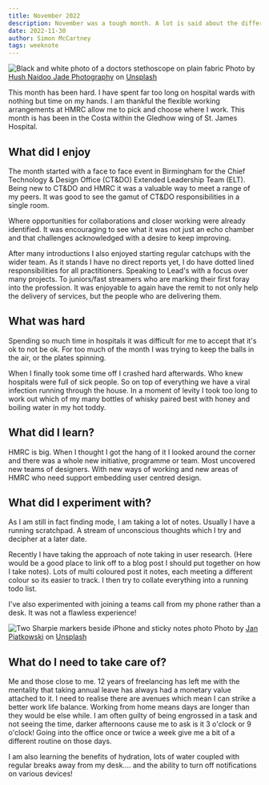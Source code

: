 ```yaml
---
title: November 2022
description: November was a tough month. A lot is said about the difference between freelancing and permanent employment, this month those differences were laid bare.
date: 2022-11-30
author: Simon McCartney
tags: weeknote
---
```


![Black and white photo of a doctors stethoscope on plain fabric](/static/img/doctors-stethoscope.jpg)
Photo by <a href="https://unsplash.com/@hush52?utm_source=unsplash&utm_medium=referral&utm_content=creditCopyText">Hush Naidoo Jade Photography</a> on <a href="https://unsplash.com/s/photos/%23stethoscope?utm_source=unsplash&utm_medium=referral&utm_content=creditCopyText">Unsplash</a>


This month has been hard. I have spent far too long on hospital wards with nothing but time on my hands. I am thankful the flexible working arrangements at HMRC allow me to pick and choose where I work. This month is has been in the Costa within the Gledhow wing of St. James Hospital.

## What did I enjoy

The month started with a face to face event in Birmingham for the Chief Technology & Design Office (CT&DO) Extended Leadership Team (ELT). Being new to CT&DO and HMRC it was a valuable way to meet a range of my peers. It was good to see the gamut of CT&DO responsibilities in a single room.

Where opportunities for collaborations and closer working were already identified. It was encouraging to see what it was not just an echo chamber and that challenges acknowledged with a desire to keep improving.

After many introductions I also enjoyed starting regular catchups with the wider team. As it stands I have no direct reports yet, I do have dotted lined responsibilities for all practitioners. Speaking to Lead's with a focus over many projects. To juniors/fast streamers who are marking their first foray into the profession. It was enjoyable to again have the remit to not only help the delivery of services, but the people who are delivering them.

## What was hard

Spending so much time in hospitals it was difficult for me to accept that it's ok to not be ok. For too much of the month I was trying to keep the balls in the air, or the plates spinning.

When I finally took some time off I crashed hard afterwards. Who knew hospitals were full of sick people. So on top of everything we have a viral infection running through the house. In a moment of levity I took too long to work out which of my many bottles of whisky paired best with honey and boiling water in my hot toddy.

## What did I learn?

HMRC is big. When I thought I got the hang of it I looked around the corner and there was a whole new initiative, programme or team. Most uncovered new teams of designers. With new ways of working and new areas of HMRC who need support embedding user centred design.

## What did I experiment with?

As I am still in fact finding mode, I am taking a lot of notes. Usually I have a running scratchpad. A stream of unconscious thoughts which I try and decipher at a later date.

Recently I have taking the approach of note taking in user research. (Here would be a good place to link off to a blog post I should put together on how I take notes). Lots of multi coloured post it notes, each meeting a different colour so its easier to track. I then try to collate everything into a running todo list.

I've also experimented with joining a teams call from my phone rather than a desk. It was not a flawless experience!

![Two Sharpie markers beside iPhone and sticky notes photo](/static/img/two-Sharpie-markers-beside-iPhone-and-sticky-notes.jpg)
Photo by <a href="https://unsplash.com/@janpiatkowski?utm_source=unsplash&utm_medium=referral&utm_content=creditCopyText">Jan Piatkowski</a> on <a href="https://unsplash.com/?utm_source=unsplash&utm_medium=referral&utm_content=creditCopyText">Unsplash</a>


## What do I need to take care of?

Me and those close to me. 12 years of freelancing has left me with the mentality that taking annual leave has always had a monetary value attached to it. I need to realise there are avenues which mean I can strike a better work life balance. Working from home means days are longer than they would be else while. I am often guilty of being engrossed in a task and not seeing the time, darker afternoons cause me to ask is it 3 o'clock or 9 o'clock! Going into the office once or twice a week give me a bit of a different routine on those days.

I am also learning the benefits of hydration, lots of water coupled with regular breaks away from my desk.... and the ability to turn off notifications on various devices!
